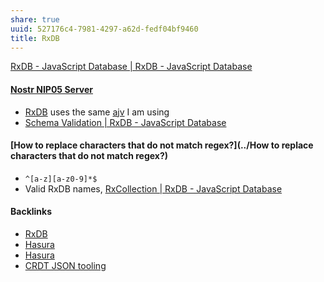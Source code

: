 ```yaml
---
share: true
uuid: 527176c4-7981-4297-a62d-fedf04bf9460
title: RxDB
---
```

[RxDB - JavaScript Database | RxDB - JavaScript Database](https://rxdb.info/)

#### [Nostr NIP05 Server](../d47fb94f-9b4b-4e93-abf1-7d4647bfd0c2)

* [RxDB](../527176c4-7981-4297-a62d-fedf04bf9460) uses the same [ajv](../368549f6-ade2-4205-b763-8915c962e113) I am using
* [Schema Validation | RxDB - JavaScript Database](https://rxdb.info/schema-validation.html#validate-ajv)


#### [How to replace characters that do not match regex?](../How to replace characters that do not match regex?)

* `^[a-z][a-z0-9]*$`
* Valid RxDB names, [RxCollection | RxDB - JavaScript Database](https://rxdb.info/rx-collection.html#name)

#### Backlinks

* [RxDB](/527176c4-7981-4297-a62d-fedf04bf9460)
* [Hasura](/2d4e9540-43e3-4891-be02-a8596ee7d727)
* [Hasura](/2d4e9540-43e3-4891-be02-a8596ee7d727)
* [CRDT JSON tooling](/6b039d8a-9e0a-4edb-8e41-632912884375)